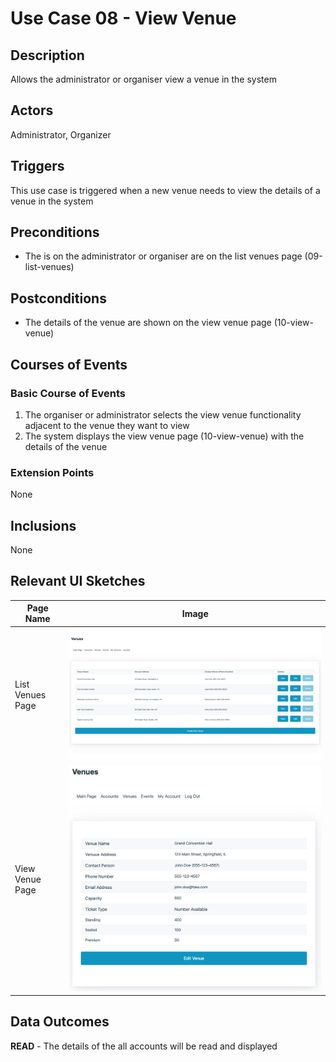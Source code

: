 # Use Case 08 - View Venue

## Description

Allows the administrator or organiser view a venue in the system

## Actors

Administrator, Organizer

## Triggers

This use case is triggered when a new venue needs to view the details of a venue in the system

## Preconditions

- The is on the administrator or organiser are on the list venues page (09-list-venues)

## Postconditions

- The details of the venue are shown on the view venue page (10-view-venue)

## Courses of Events

### Basic Course of Events

1. The organiser or administrator selects the view venue functionality adjacent to the venue they want to view
2. The system displays the view venue page (10-view-venue) with the details of the venue

### Extension Points

None

## Inclusions

None

## Relevant UI Sketches
| Page Name | Image |
|----|------|
| List Venues Page | ![List Venues Page](/01-requirements-solution/uisketches/09-list-venues.png) |
| View Venue Page | ![View Venue Page](/01-requirements-solution/uisketches/10-view-venue.png) |

## Data Outcomes
**READ** - The details of the all accounts will be read and displayed
